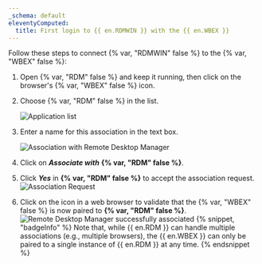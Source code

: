 ```yaml
---
_schema: default
eleventyComputed:
  title: First login to {{ en.RDMWIN }} with the {{ en.WBEX }}
---
```

Follow these steps to connect {% var, "RDMWIN" false %} to the {% var, "WBEX" false %}:

1. Open {% var, "RDM" false %} and keep it running, then click on the browser's {% var, "WBEX" false %} icon.
2. Choose {% var, "RDM" false %} in the list.

   ![Application list](https://cdnweb.devolutions.net/docs/WEBX4081_2024_2.png "Application list")

3. Enter a name for this association in the text box.

   ![Association with Remote Desktop Manager](https://cdnweb.devolutions.net/docs/WEBX4005_2024_2.png "Association with Remote Desktop Manager")<br>

4. Click on ***Associate with*** **{% var, "RDM" false %}**.
5. Click ***Yes*** in **{% var, "RDM" false %}** to accept the association request. ![Association Request](https://cdnweb.devolutions.net/docs/WEBX4006_2024_2.png "Association Request")
6. Click on the icon in a web browser to validate that the {% var, "WBEX" false %} is now paired to **{% var, "RDM" false %}**. ![Remote Desktop Manager successfully associated](https://cdnweb.devolutions.net/docs/WEBX4007_2024_2.png "Remote Desktop Manager successfully associated") {% snippet, "badgeInfo" %}
               Note that, while {{ en.RDM }} can handle multiple associations (e.g., multiple browsers), the {{ en.WBEX }} can only be paired to a single instance of {{ en.RDM }} at any time.
               {% endsnippet %}